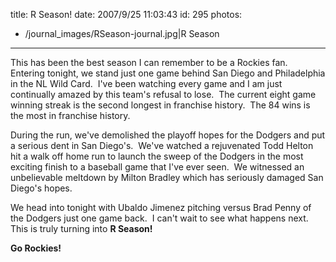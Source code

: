 title: R Season!
date: 2007/9/25 11:03:43
id: 295
photos:
- /journal_images/RSeason-journal.jpg|R Season
---
This has been the best season I can remember to be a Rockies fan.  Entering tonight, we stand just one game behind San Diego and Philadelphia in the NL Wild Card.  I've been watching every game and I am just continually amazed by this team's refusal to lose.  The current eight game winning streak is the second longest in franchise history.  The 84 wins is the most in franchise history. 

During the run, we've demolished the playoff hopes for the Dodgers and put a serious dent in San Diego's.  We've watched a rejuvenated Todd Helton hit a walk off home run to launch the sweep of the Dodgers in the most exciting finish to a baseball game that I've ever seen.  We witnessed an unbelievable meltdown by Milton Bradley which has seriously damaged San Diego's hopes. 

We head into tonight with Ubaldo Jimenez pitching versus Brad Penny of the Dodgers just one game back.  I can't wait to see what happens next.  This is truly turning into **R Season!**

**Go Rockies!**